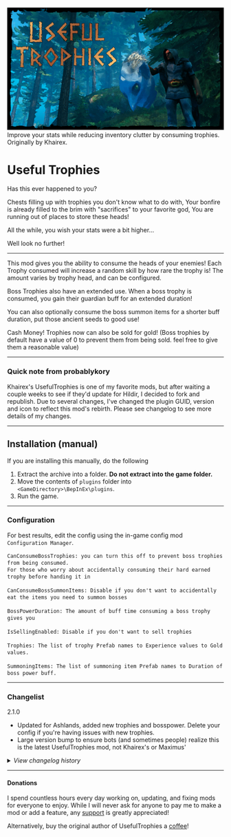 ![Splash](https://raw.githubusercontent.com/probablykory/useful-trophies/main/splash.jpg)  
Improve your stats while reducing inventory clutter by consuming trophies.  Originally by Khairex.

# Useful Trophies

Has this ever happened to you?

Chests filling up with trophies you don't know what to do with,
Your bonfire is already filled to the brim with "sacrifices" to your favorite god,
You are running out of places to store these heads!

All the while, you wish your stats were a bit higher...

Well look no further!

---

This mod gives you the ability to consume the heads of your enemies!
Each Trophy consumed will increase a random skill by how rare the trophy is!
The amount varies by trophy head, and can be configured.

Boss Trophies also have an extended use.
When a boss trophy is consumed, you gain their guardian buff for an extended duration!

You can also optionally consume the boss summon items for a shorter buff duration, put those ancient seeds to good use!

Cash Money!
Trophies now can also be sold for gold!
(Boss trophies by default have a value of 0 to prevent them from being sold. feel free to give them a reasonable value)

---

### Quick note from probablykory
Khairex's UsefulTrophies is one of my favorite mods, but after waiting a couple weeks to see if they'd update for Hildir, I decided to fork and republish.  Due to several changes, I've changed the plugin GUID, version and icon to reflect this mod's rebirth.  Please see changelog to see more details of my changes.

---
## Installation (manual)

If you are installing this manually, do the following

1. Extract the archive into a folder. **Do not extract into the game folder.**
2. Move the contents of `plugins` folder into `<GameDirectory>\BepInEx\plugins`.
3. Run the game.

---
### Configuration
For best results, edit the config using the in-game config mod `Configuration Manager`.

```
CanConsumeBossTrophies: you can turn this off to prevent boss trophies from being consumed. 
For those who worry about accidentally consuming their hard earned trophy before handing it in

CanConsumeBossSummonItems: Disable if you don't want to accidentally eat the items you need to summon bosses

BossPowerDuration: The amount of buff time consuming a boss trophy gives you

IsSellingEnabled: Disable if you don't want to sell trophies

Trophies: The list of trophy Prefab names to Experience values to Gold values.

SummoningItems: The list of summoning item Prefab names to Duration of boss power buff.
```

---

### Changelist

2.1.0
* Updated for Ashlands, added new trophies and bosspower.  Delete your config if you're having issues with new trophies.
* Large version bump to ensure bots (and sometimes people) realize this is the latest UsefulTrophies mod, not Khairex's or Maximus'

<details>
<summary><i>View changelog history</i></summary>
<br/>


1.0.7
* Fixed access exception a handful of players encountered with 1.0.6 update.

1.0.6
* Added a skills whitelist and some detection code to see which skills are maxed or have skillups locked.  Provides better compatibility with the Professions mod, and potentially other mods which lock XP skillups.
* Added a reset button to the F1 config to rerun the whitelist detection code.

1.0.5
* Replaced Skills list with a reverse-skill lookup relying on localization to provide the name of the skill.  This should work correctly with Jotunn and SkillManager based skills.

1.0.4
* Added additional 3rd party skills to custom skill list.

1.0.3
* Bugfix: Added several defenses against all the Null Reference exceptions people were seeing.
* Grammer corrections.
* Added a handful of Therzie's early trophies to the default config.
* Added Herbalist to the list of custom skills.

1.0.2
* Bugfix: added a proximity check to prevent consuming summoning item when used near offering bowl.

1.0.1
* Bugfix for intermittent exception when consuming summoning items.
* Bugfix for exception when consuming items via the hotbar.

1.0.0 
* Forked from khairex's github repo
* Changed configuration to use Prefab names instead of token strings, to support 3rd party mod trophies.
* Added a custom configuration drawer for the Trophies and Summoning Items lists.
* Corrected the skill-up message when consuming a trophy, to display the english skill name of 3rd party skills.

</details>

---

#### Donations
I spend countless hours every day working on, updating, and fixing mods for everyone to enjoy.  While I will never ask for anyone to pay me to make a mod or add a feature, any [support](https://paypal.me/probablyk) is greatly appreciated!

Alternatively, buy the original author of UsefulTrophies a [coffee](https://www.buymeacoffee.com/khairex)!
